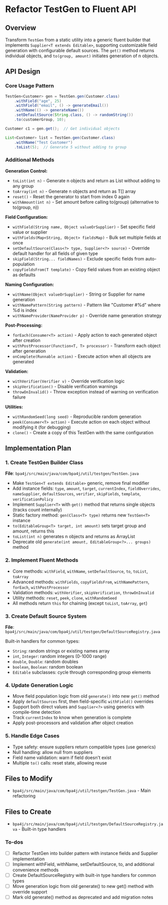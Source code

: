 <!-- 755c3136-7398-4d37-a3b3-62b4795a3d57 b8e6bab7-763d-4981-8897-5c2e9bb8ec75 -->
# Refactor TestGen to Fluent API

## Overview

Transform `TestGen` from a static utility into a generic fluent builder that implements `Supplier<T extends Editable>`, supporting customizable field generation with configurable default sources. The `get()` method returns individual objects, and `to(group, amount)` initiates generation of n objects.

## API Design

### Core Usage Pattern

```java
TestGen<Customer> gen = TestGen.gen(Customer.class)
    .withField("age", 25)
    .withField("email", () -> generateEmail())
    .withName(() -> generateName())
    .setDefaultSource(String.class, () -> randomString())
    .to(customerGroup, 10);

Customer c1 = gen.get();  // Get individual objects

List<Customer> list = TestGen.gen(Customer.class)
    .withName("Test Customer")
    .toList(5);  // Generate 5 without adding to group
```

### Additional Methods

**Generation Control:**

- `toList(int n)` - Generate n objects and return as List<T> without adding to any group
- `toArray(int n)` - Generate n objects and return as T[] array
- `reset()` - Reset the generator to start from index 0 again
- `withAmount(int n)` - Set amount before calling to(group) (alternative to to(group, n))

**Field Configuration:**

- `withField(String name, Object valueOrSupplier)` - Set specific field value or supplier
- `withFields(Map<String, Object> fieldsMap)` - Bulk set multiple fields at once
- `setDefaultSource(Class<?> type, Supplier<?> source)` - Override default handler for all fields of given type
- `skipField(String... fieldNames)` - Exclude specific fields from auto-population
- `copyFieldsFrom(T template)` - Copy field values from an existing object as defaults

**Naming Configuration:**

- `withName(Object valueOrSupplier)` - String or Supplier<String> for name generation
- `withNamePattern(String pattern)` - Pattern like "Customer #%d" where %d is index
- `withNameProvider(NameProvider p)` - Override name generation strategy

**Post-Processing:**

- `forEach(Consumer<T> action)` - Apply action to each generated object after creation
- `withPostProcessor(Function<T, T> processor)` - Transform each object after generation
- `onComplete(Runnable action)` - Execute action when all objects are generated

**Validation:**

- `withVerifier(Verifier v)` - Override verification logic
- `skipVerification()` - Disable verification warnings
- `throwOnInvalid()` - Throw exception instead of warning on verification failure

**Utilities:**

- `withRandomSeed(long seed)` - Reproducible random generation
- `peek(Consumer<T> action)` - Execute action on each object without modifying it (for debugging)
- `clone()` - Create a copy of this TestGen with the same configuration

## Implementation Plan

### 1. Create TestGen Builder Class

**File**: `bpa4j/src/main/java/com/bpa4j/util/testgen/TestGen.java`

- Make `TestGen<T extends Editable>` generic, remove final modifier
- Add instance fields: `type`, `amount`, `target`, `currentIndex`, `fieldOverrides`, `nameSupplier`, `defaultSources`, `verifier`, `skipFields`, `template`, `verificationPolicy`
- Implement `Supplier<T>` with `get()` method that returns single objects (tracks count internally)
- Static factory method: `gen(Class<T> type)` returns new `TestGen<T>` instance
- `to(EditableGroup<T> target, int amount)` sets target group and amount, returns this
- `toList(int n)` generates n objects and returns as ArrayList<T>
- Deprecate old `generate(int amount, EditableGroup<?>... groups)` method

### 2. Implement Fluent Methods

- Core methods: `withField`, `withName`, `setDefaultSource`, `to`, `toList`, `toArray`
- Advanced methods: `withFields`, `copyFieldsFrom`, `withNamePattern`, `forEach`, `withPostProcessor`
- Validation methods: `withVerifier`, `skipVerification`, `throwOnInvalid`
- Utility methods: `reset`, `peek`, `clone`, `withRandomSeed`
- All methods return `this` for chaining (except `toList`, `toArray`, `get`)

### 3. Create Default Source System

**File**: `bpa4j/src/main/java/com/bpa4j/util/testgen/DefaultSourceRegistry.java`

Built-in handlers for common types:

- `String`: random strings or existing names array
- `int`, `Integer`: random integers (0-1000 range)
- `double`, `Double`: random doubles
- `boolean`, `Boolean`: random boolean
- `Editable` subclasses: cycle through corresponding group elements

### 4. Update Generation Logic

- Move field population logic from old `generate()` into new `get()` method
- Apply `defaultSources` first, then field-specific `withField()` overrides
- Support both direct values and `Supplier<?>` using generics with compile-time detection
- Track `currentIndex` to know when generation is complete
- Apply post-processors and validation after object creation

### 5. Handle Edge Cases

- Type safety: ensure suppliers return compatible types (use generics)
- Null handling: allow null from suppliers
- Field name validation: warn if field doesn't exist
- Multiple `to()` calls: reset state, allowing reuse

## Files to Modify

- `bpa4j/src/main/java/com/bpa4j/util/testgen/TestGen.java` - Main refactoring

## Files to Create

- `bpa4j/src/main/java/com/bpa4j/util/testgen/DefaultSourceRegistry.java` - Built-in type handlers

### To-dos

- [ ] Refactor TestGen into builder pattern with instance fields and Supplier implementation
- [ ] Implement withField, withName, setDefaultSource, to, and additional convenience methods
- [ ] Create DefaultSourceRegistry with built-in type handlers for common types
- [ ] Move generation logic from old generate() to new get() method with override support
- [ ] Mark old generate() method as deprecated and add migration notes